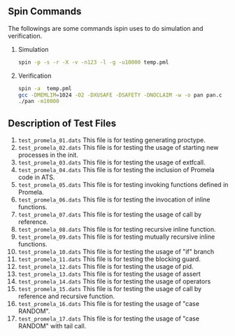 
Spin Commands
------------------------------
The followings are some commands ispin uses to do simulation and verification.

1. Simulation

    ```Bash
    spin -p -s -r -X -v -n123 -l -g -u10000 temp.pml
    ```
2. Verification

    ```Bash
    spin -a  temp.pml
    gcc -DMEMLIM=1024 -O2 -DXUSAFE -DSAFETY -DNOCLAIM -w -o pan pan.c
    ./pan -m10000
    ```
Description of Test Files
--------------------------------------
1. `test_promela_01.dats`
    This file is for testing generating proctype.
2. `test_promela_02.dats`
    This file is for testing the usage of starting new processes in the init.
3. `test_promela_03.dats`
    This file is for testing the usage of extfcall.
4. `test_promela_04.dats`
    This file is for testing the inclusion of Promela code in ATS.
5. `test_promela_05.dats`
    This file is for testing invoking functions defined in Promela.
6. `test_promela_06.dats`
    This file is for testing the invocation of inline functions.
7. `test_promela_07.dats`
    This file is for testing the usage of call by reference.
8. `test_promela_08.dats`
    This file is for testing recursive inline function.
9. `test_promela_09.dats`
    This file is for testing mutually recursive inline functions.
10. `test_promela_10.dats`
    This file is for testing the usage of "if" branch
11. `test_promela_11.dats`
    This file is for testing the blocking guard.
12. `test_promela_12.dats`
    This file is for testing the usage of pid.
13. `test_promela_13.dats`
    This file is for testing the usage of assert
14. `test_promela_14.dats`
    This file is for testing the usage of operators
15. `test_promela_15.dats`
    This file is for testing the usage of call by reference and recursive function.
16. `test_promela_16.dats`
    This file is for testing the usage of "case RANDOM".
16. `test_promela_17.dats`
    This file is for testing the usage of "case RANDOM" with tail call.

